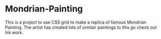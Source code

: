 # Mondrian-Painting

This is a project to use CSS grid to make a replica of famous Mondrian Painting. The artist has created lots of similair paintings to this go check out his work.
